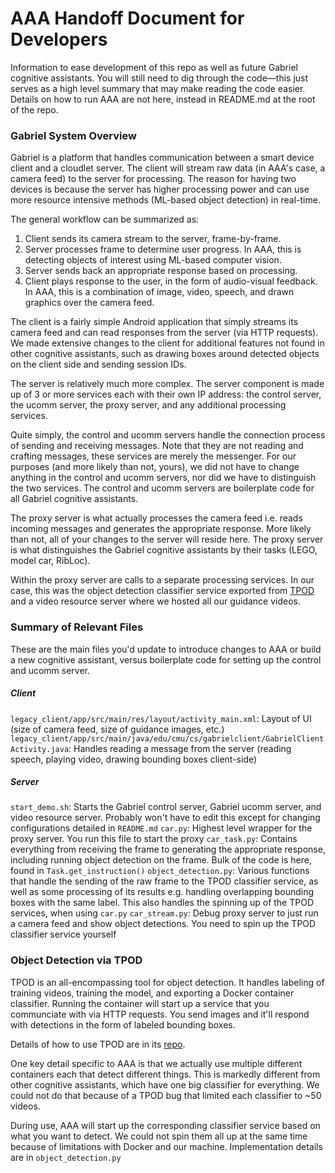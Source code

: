 # AAA Handoff Document for Developers
Information to ease development of this repo as well as future Gabriel cognitive assistants. You will still need to dig through the code—this just serves as a high level summary that may make reading the code easier. Details on how to run AAA are not here, instead in README.md at the root of the repo.

### Gabriel System Overview
Gabriel is a platform that handles communication between a smart device client and a cloudlet server. The client will stream raw data (in AAA's case, a camera feed) to the server for processing. The reason for having two devices is because the server has higher processing power and can use more resource intensive methods (ML-based object detection) in real-time.

The general workflow can be summarized as:
1. Client sends its camera stream to the server, frame-by-frame.
2. Server processes frame to determine user progress. In AAA, this is detecting objects of interest using ML-based computer vision.
3. Server sends back an appropriate response based on processing.
4. Client plays response to the user, in the form of audio-visual feedback. In AAA, this is a combination of image, video, speech, and drawn graphics over the camera feed.

The client is a fairly simple Android application that simply streams its camera feed and can read responses from the server (via HTTP requests). We made extensive changes to the client for additional features not found in other cognitive assistants, such as drawing boxes around detected objects on the client side and sending session IDs.

The server is relatively much more complex. The server component is made up of 3 or more services each with their own IP address: the control server, the ucomm server, the proxy server, and any additional processing services. 

Quite simply, the control and ucomm servers handle the connection process of sending and receiving messages. Note that they are not reading and crafting messages, these services are merely the messenger. For our purposes (and more likely than not, yours), we did not have to change anything in the control and ucomm servers, nor did we have to distinguish the two services. The control and ucomm servers are boilerplate code for all Gabriel cognitive assistants.

The proxy server is what actually processes the camera feed i.e. reads incoming messages and generates the appropriate response. More likely than not, all of your changes to the server will reside here. The proxy server is what distinguishes the Gabriel cognitive assistants by their tasks (LEGO, model car, RibLoc).

Within the proxy server are calls to a separate processing services. In our case, this was the object detection classifier service exported from [TPOD](https://github.com/cmusatyalab/tpod) and a video resource server where we hosted all our guidance videos.

### Summary of Relevant Files
These are the main files you'd update to introduce changes to AAA or build a new cognitive assistant, versus boilerplate code for setting up the control and ucomm server.
##### Client
`legacy_client/app/src/main/res/layout/activity_main.xml`: Layout of UI (size of camera feed, size of guidance images, etc.)
`legacy_client/app/src/main/java/edu/cmu/cs/gabrielclient/GabrielClientActivity.java`: Handles reading a message from the server (reading speech, playing video, drawing bounding boxes client-side)

##### Server
`start_demo.sh`: Starts the Gabriel control server, Gabriel ucomm server, and video resource server. Probably won't have to edit this except for changing configurations detailed in `README.md`
`car.py`: Highest level wrapper for the proxy server. You run this file to start the proxy
`car_task.py`: Contains everything from receiving the frame to generating the appropriate response, including running object detection on the frame. Bulk of the code is here, found in `Task.get_instruction()`
`object_detection.py`: Various functions that handle the sending of the raw frame to the TPOD classifier service, as well as some processing of its results e.g. handling overlapping bounding boxes with the same label. This also handles the spinning up of the TPOD services, when using `car.py`
`car_stream.py`: Debug proxy server to just run a camera feed and show object detections. You need to spin up the TPOD classifier service yourself

### Object Detection via TPOD
TPOD is an all-encompassing tool for object detection. It handles labeling of training videos, training the model, and exporting a Docker container classifier. Running the container will start up a service that you communciate with via HTTP requests. You send images and it'll respond with detections in the form of labeled bounding boxes.

Details of how to use TPOD are in its [repo]( https://github.com/cmusatyalab/tpod).

One key detail specific to AAA is that we actually use multiple different containers each that detect different things. This is markedly different from other cognitive assistants, which have one big classifier for everything. We could not do that because of a TPOD bug that limited each classifier to ~50 videos. 

During use, AAA will start up the corresponding classifier service based on what you want to detect. We could not spin them all up at the same time because of limitations with Docker and our machine. Implementation details are in `object_detection.py`
